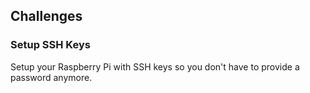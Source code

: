 ## Challenges

### Setup SSH Keys

Setup your Raspberry Pi with SSH keys so you don't have to provide a password anymore.